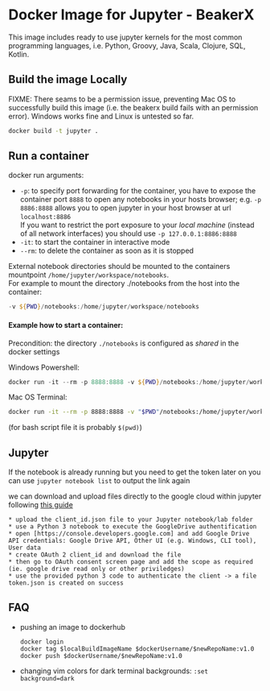 
# Docker Image for Jupyter - BeakerX

This image includes ready to use jupyter kernels for the most common programming languages, i.e. Python, Groovy, Java, Scala, Clojure, SQL, Kotlin.

## Build the image Locally

FIXME: There seams to be a permission issue, preventing Mac OS to successfully build this image (i.e. the beakerx build fails with an permission error). Windows works fine and Linux is untested so far.

```bash
docker build -t jupyter .
```

## Run a container

docker run arguments:<br>

* `-p`: to specify port forwarding for the container, you have to expose the container port `8888` to open any notebooks in your hosts browser; e.g. `-p 8886:8888` allows you to open jupyter in your host browser at url `localhost:8886`  
If you want to restrict the port exposure to your *local machine* (instead of all network interfaces) you should use `-p 127.0.0.1:8886:8888`
* `-it`: to start the container in interactive mode
* `--rm`: to delete the container as soon as it is stopped

External notebook directories should be mounted to the containers mountpoint `/home/jupyter/workspace/notebooks`.  
For example to mount the directory ./notebooks from the host into the container:
```powershell
-v ${PWD}/notebooks:/home/jupyter/workspace/notebooks
```

#### Example how to start a container:
Precondition: the directory `./notebooks` is configured as *shared* in the docker settings

Windows Powershell:
```powershell
docker run -it --rm -p 8888:8888 -v ${PWD}/notebooks:/home/jupyter/workspace/notebooks jh00/jupyter:latest
```
Mac OS Terminal:
```bash
docker run -it --rm -p 8888:8888 -v "$PWD"/notebooks:/home/jupyter/workspace/notebooks jh00/jupyter:latest
```
(for bash script file it is probably `$(pwd)`)

## Jupyter
If the notebook is already running but you need to get the token later on you can use `jupyter notebook list` to output the link again

we can download and upload files directly to the google cloud within jupyter following [this guide](https://medium.com/@umdfirecoml/a-step-by-step-guide-on-how-to-download-your-google-drive-data-to-your-jupyter-notebook-using-the-52f4ce63c66c)

	* upload the client_id.json file to your Jupyter notebook/lab folder
	* use a Python 3 notebook to execute the GoogleDrive authentification
	* open [https://console.developers.google.com] and add Google Drive API credentials: Google Drive API, Other UI (e.g. Windows, CLI tool), User data
	* create OAuth 2 client_id and download the file
	* then go to OAuth consent screen page and add the scope as required (ie. google drive read only or other priviledges)
	* use the provided python 3 code to authenticate the client -> a file token.json is created on success


## FAQ

* pushing an image to dockerhub
	```
	docker login
	docker tag $localBuildImageName $dockerUsername/$newRepoName:v1.0
	docker push $dockerUsername/$newRepoName:v1.0
	```

* changing vim colors for dark terminal backgrounds: `:set background=dark` 

